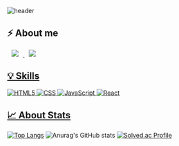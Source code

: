 ![header](https://capsule-render.vercel.app/api?type=soft&color=auto&height=300&section=header&text=Have%a%good%day&fontSize=90)

## ⚡️ About me

<a href="https://keem.tistory.com/">
    <img 
        src="http://img.shields.io/badge/-Tech%20Blog-006600?style=flat-square&link=https://keem.tistory.com"
        style="height : auto; margin-left : 10px; margin-right : 10px;"/>
</a>

<a href="mailto:hurrush@kyonggi.ac.kr">
    <img
        src="https://img.shields.io/badge/Gmail-FF9E0F?style=flat-square&logo=Gmail&logoColor=white&link=mailto:hurrush@kyonggi.ac.kr"
        style="height : auto; margin-left : 10px; margin-right : 10px;"/>


## 💡 Skills
![HTML5](https://img.shields.io/badge/html5-%23E34F26.svg?style=for-the-badge&logo=html5&logoColor=white)
![CSS](https://img.shields.io/badge/css-%2338B2AC.svg?style=for-the-badge&logo=css&logoColor=white)
![JavaScript](https://img.shields.io/badge/javascript-%23323330.svg?style=for-the-badge&logo=javascript&logoColor=%23F7DF1E)
![React](https://img.shields.io/badge/react-%2320232a.svg?style=for-the-badge&logo=react&logoColor=%2361DAFB)



## 📈 About Stats
[![Top Langs](https://github-readme-stats.vercel.app/api/top-langs/?username=keem-hyun&layout=compact&theme=merko)](https://github.com/anuraghazra/github-readme-stats)
![Anurag's GitHub stats](https://github-readme-stats.vercel.app/api?username=keem-hyun&show_icons=true&theme=merko)
[![Solved.ac Profile](http://mazassumnida.wtf/api/v2/generate_badge?boj=hurrush)](https://solved.ac/hurrush/)


